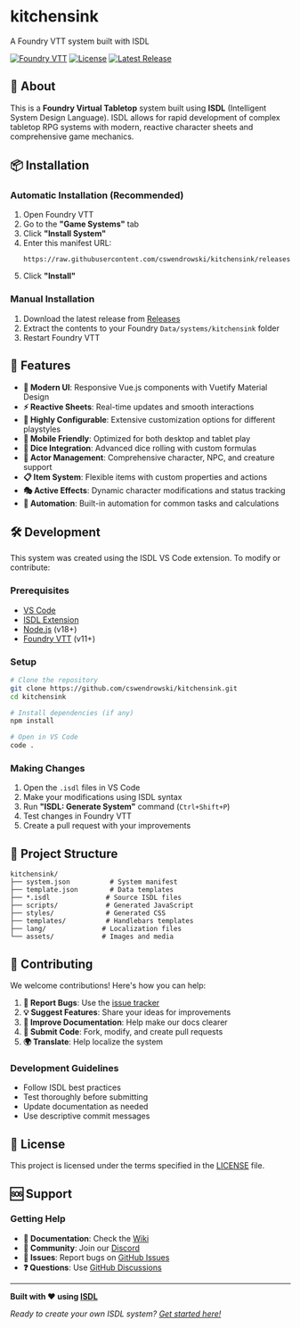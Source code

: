 # kitchensink

A Foundry VTT system built with ISDL

[![Foundry VTT](https://img.shields.io/badge/Foundry-v12-informational?logo=foundryvirtualtabletop)](https://foundryvtt.com/)
[![License](https://img.shields.io/github/license/cswendrowski/kitchensink)](LICENSE)
[![Latest Release](https://img.shields.io/github/release/cswendrowski/kitchensink)](https://github.com/cswendrowski/kitchensink/releases)

## 🎲 About

This is a **Foundry Virtual Tabletop** system built using **ISDL** (Intelligent System Design Language). ISDL allows for rapid development of complex tabletop RPG systems with modern, reactive character sheets and comprehensive game mechanics.

## 📦 Installation

### Automatic Installation (Recommended)
1. Open Foundry VTT
2. Go to the **"Game Systems"** tab
3. Click **"Install System"**
4. Enter this manifest URL:
   ```
   https://raw.githubusercontent.com/cswendrowski/kitchensink/releases/latest/system.json
   ```
5. Click **"Install"**

### Manual Installation
1. Download the latest release from [Releases](https://github.com/cswendrowski/kitchensink/releases)
2. Extract the contents to your Foundry `Data/systems/kitchensink` folder
3. Restart Foundry VTT

## 🚀 Features

- **🎨 Modern UI**: Responsive Vue.js components with Vuetify Material Design
- **⚡ Reactive Sheets**: Real-time updates and smooth interactions
- **🔧 Highly Configurable**: Extensive customization options for different playstyles
- **📱 Mobile Friendly**: Optimized for both desktop and tablet play
- **🎯 Dice Integration**: Advanced dice rolling with custom formulas
- **👥 Actor Management**: Comprehensive character, NPC, and creature support
- **📋 Item System**: Flexible items with custom properties and actions
- **🎭 Active Effects**: Dynamic character modifications and status tracking
- **🎪 Automation**: Built-in automation for common tasks and calculations

## 🛠️ Development

This system was created using the ISDL VS Code extension. To modify or contribute:

### Prerequisites
- [VS Code](https://code.visualstudio.com/)
- [ISDL Extension](https://marketplace.visualstudio.com/items?itemName=IronMooseDevelopment.fsdl)
- [Node.js](https://nodejs.org/) (v18+)
- [Foundry VTT](https://foundryvtt.com/) (v11+)

### Setup
```bash
# Clone the repository
git clone https://github.com/cswendrowski/kitchensink.git
cd kitchensink

# Install dependencies (if any)
npm install

# Open in VS Code
code .
```

### Making Changes
1. Open the `.isdl` files in VS Code
2. Make your modifications using ISDL syntax
3. Run **"ISDL: Generate System"** command (`Ctrl+Shift+P`)
4. Test changes in Foundry VTT
5. Create a pull request with your improvements


## 📁 Project Structure

```
kitchensink/
├── system.json          # System manifest
├── template.json        # Data templates
├── *.isdl              # Source ISDL files
├── scripts/            # Generated JavaScript
├── styles/             # Generated CSS
├── templates/          # Handlebars templates
├── lang/              # Localization files
└── assets/            # Images and media
```


## 🤝 Contributing

We welcome contributions! Here's how you can help:

1. **🐛 Report Bugs**: Use the [issue tracker](https://github.com/cswendrowski/kitchensink/issues)
2. **💡 Suggest Features**: Share your ideas for improvements
3. **📝 Improve Documentation**: Help make our docs clearer
4. **🔧 Submit Code**: Fork, modify, and create pull requests
5. **🌍 Translate**: Help localize the system

### Development Guidelines
- Follow ISDL best practices
- Test thoroughly before submitting
- Update documentation as needed
- Use descriptive commit messages

## 📜 License

This project is licensed under the terms specified in the [LICENSE](LICENSE) file.

## 🆘 Support

### Getting Help
- **📖 Documentation**: Check the [Wiki](https://github.com/cswendrowski/kitchensink/wiki)
- **💬 Community**: Join our [Discord](https://discord.gg/foundryvtt)
- **🐛 Issues**: Report bugs on [GitHub Issues](https://github.com/cswendrowski/kitchensink/issues)
- **❓ Questions**: Use [GitHub Discussions](https://github.com/cswendrowski/kitchensink/discussions)

---

**Built with ❤️ using [ISDL](https://marketplace.visualstudio.com/items?itemName=IronMooseDevelopment.fsdl)**

*Ready to create your own ISDL system? [Get started here!](https://github.com/IronMooseDevelopment/isdl-docs)*
